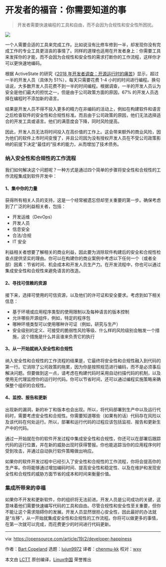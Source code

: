 [#]: collector: (lujun9972)
[#]: translator: (chenmu-kk)
[#]: reviewer: (wxy)
[#]: publisher: ( )
[#]: url: ( )
[#]: subject: (Developer happiness: What you need to know)
[#]: via: (https://opensource.com/article/19/2/developer-happiness)
[#]: author: (Bart Copeland https://opensource.com/users/bartcopeland)

开发者的福音：你需要知道的事
======

> 开发者需要快速编程的工具和自由，而不会因为合规性和安全性所困扰。

![](https://img.linux.net.cn/data/attachment/album/202008/07/214051ki2zitovo8zzynco.jpg)

一个人需要合适的工具来完成工作。比如说没有比修车修到一半，却发现你没有完成工作的专业工具更沮丧的事情了。同样的道理也适用在开发者身上：你需要工具来发挥你的才能，而不会因为合规性和安全性的需求打断你的工作流程，这样你才可以更快速地编码。

根据 ActiveState 的研究《[2018 年开发者调查：开源运行时的痛苦][1]》显示，超过一半的开发人员（具体为 51%），每天只需要花费 1-4 小时的时间进行编程。换句话说，大多数开发人员花费不到一半的时间编程。根据调查，一半的开发人员认为安全是他们最大的担忧之一，但是由于公司政策方面的原因，67% 的开发人员选择在编程时不添加新的语言。

结果是开发人员不得不投入更多的精力在非编码的活动上，例如在构建软件和语言之后检查软件的安全性和合规性标准。而且由于公司政策的原因，他们无法选择适合的开发工具或语言。他们的满意度会下降，同时风险提高。

因此，开发人员无法将时间投入在高价值的工作上。这会带来额外的商业风险，因为他们的软件上市时间变慢了，并且公司因为没有授权开发人员在不受公司政策影响的前提下决定“最佳的”技术的能力，从而增加了技术债务。

### 纳入安全性和合规性的工作流程

我们如何解决这个问题呢？一种方式是通过四个简单的步骤将安全性和合规性的工作流程集成到软件开发中：

#### 1、集中你的力量

获得所有相关人员的支持，这是一个经常被遗忘但却至关重要的第一步。确保考虑到了广泛的利益相关者，包括：

  * 开发运维（DevOps）
  * 开发人员
  * 信息安全
  * 合法/合规
  * IT 安全

利益相关者想要了解相关的商业利益，因此要为消除软件构建后的安全和合规性检查点提供坚实的理由。你可以在构建你的商业案例中考虑以下任何一个（或者全部）因素：节省时间、机会成本和开发人员生产力。在开发流程中，你也可以通过集成安全性和合规性来避免语言的改造。

#### 2、寻找可信赖的资源

接下来，选择可使用的可信资源，以及他们的许可证和安全要求。考虑到如下相关信息：

  * 基于环境或应用程序类型的使用限制以及每种语言的版本控制
  * 允许哪些开源组件，例如，特定的程序包
  * 哪种环境类型可以使用哪种许可证（例如，研究与生产）
  * 安全级别的定义、可接受的脆弱性风险等级、什么样的风险级别会触发一个措施，这个措施是什么并且谁来负责它的执行

#### 3、从一开始就纳入安全性和合规性

纳入安全性和合规性的工作流程的结果是，它最终将安全性和合规性融入到代码的第一行。它消除了公司政策的拖累，因为你是按照规范进行编码，而不是必须事后解决问题。但要做到这一点，请考虑在构建代码时采用自动扫描代码的机制，以及使用无代理监控你的运行时代码。你可以节省时间，还可以通过编程实施策略来确保整个组织的合规性。

#### 4、监控、报告和更新

出现新的漏洞，新的补丁和版本也会出现。所以，将代码部署到生产中以及运行代码时，需要考虑安全性和合规性。你需要知道哪些（如果有的话）代码存在风险以及该代码在何处运行。所以，部署和运行代码的过程应该包括监视、报告和更新生产中的代码。

通过一开始就在你的软件开发过程中集成安全性和合规性，你还可以在部署后跟踪代码的运行位置，并在新的威胁出现时获得警报。你也能追踪当你的应用程序何时受到攻击，并通过自动执行软件策略做出响应。

如果你的软件开发过程中已经引入了安全性和合规性的工作流程，你将会提高你的生产率。你将能够通过增加编码时间、提高安全性和稳定性、以及在维护和发现安全性和合规性的威胁方面节省的成本和时间来衡量价值。

### 集成所带来的幸福

如果你不开发和更新软件，你的组织将无法前进。开发人员是公司成功的关键，这意味着他们需要快速编写代码的工具和自由。尽管合规性和安全性至关重要，但你不能让这个需求阻碍你的发展。开发人员显然很担心安全性，因此最好的办法就是“左移”，从一开始就集成安全性和合规性的工作流程。你将可以做更多的事情，在第一次就可以完成，而花费更少的时间进行代码更新。

--------------------------------------------------------------------------------

via: https://opensource.com/article/19/2/developer-happiness

作者：[Bart Copeland][a]
选题：[lujun9972][b]
译者：[chenmu-kk](https://github.com/chenmu-kk)
校对：[wxy](https://github.com/wxy)

本文由 [LCTT](https://github.com/LCTT/TranslateProject) 原创编译，[Linux中国](https://linux.cn/) 荣誉推出

[a]: https://opensource.com/users/bartcopeland
[b]: https://github.com/lujun9972
[1]: https://www.activestate.com/company/press/press-releases/activestate-developer-survey-examines-open-source-challenges/
